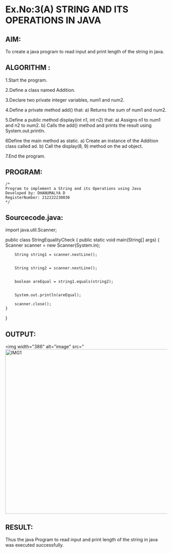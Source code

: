 # Ex.No:3(A)  STRING AND ITS OPERATIONS IN JAVA
## AIM:
To create a java program to read input and print length of the string in java.

## ALGORITHM :
1.Start the program.

2.Define a class named Addition.

3.Declare two private integer variables, num1 and num2.

4.Define a private method add() that:
a)  Returns the sum of num1 and num2.

5.Define a public method display(int n1, int n2) that:
a)  Assigns n1 to num1 and n2 to num2.
b)  Calls the add() method and prints the result using System.out.println.

6Define the main method as static.
a)  Create an instance of the Addition class called ad.
b)  Call the display(8, 9) method on the ad object.

7.End the program.

## PROGRAM:
 ```
/*
Program to implement a String and its Operations using Java
Developed by: DHANUMALYA D
RegisterNumber: 212222230030
*/
```

## Sourcecode.java:
import java.util.Scanner;

public class StringEqualityCheck {
    public static void main(String[] args) {
        Scanner scanner = new Scanner(System.in);

        
        
        String string1 = scanner.nextLine();

       
        String string2 = scanner.nextLine();

        
        boolean areEqual = string1.equals(string2);

       
        System.out.println(areEqual);

        scanner.close();
    }
}


## OUTPUT:


<img width="386" alt="image" src="<img width="513" alt="IMG1" src="https://github.com/user-attachments/assets/efe35baa-fdd2-4dea-a602-c54201aee16d" />



## RESULT:
Thus the java Program to read input and print length of the string in java was executed successfully.

